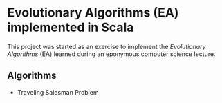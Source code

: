 # Evolutionary Algorithms (EA) implemented in Scala

This project was started as an exercise to implement the *Evolutionary Algorithms* (EA) learned
during an eponymous computer science lecture.


## Algorithms

-   Traveling Salesman Problem

